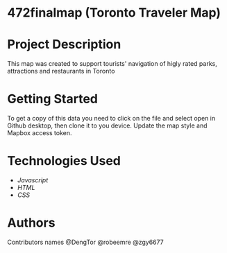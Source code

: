 # 472finalmap (Toronto Traveler Map)
# Project Description
This map was created to support tourists' navigation of higly rated parks, attractions and restaurants in Toronto
# Getting Started
To get a copy of this data you need to click on the file and select open in Github desktop, then clone it to you device. Update the map style and Mapbox access token.
# Technologies Used
* _Javascript_
* _HTML_
* _CSS_

# Authors
Contributors names
@DengTor
@robeemre
@zgy6677
